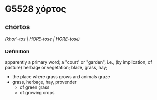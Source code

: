 # G5528 χόρτος

## chórtos

_(khor'-tos | HORE-tose | HORE-tose)_

### Definition

apparently a primary word; a "court" or "garden", i.e., (by implication, of pasture) herbage or vegetation; blade, grass, hay; 

- the place where grass grows and animals graze
- grass, herbage, hay, provender
  - of green grass
  - of growing crops

